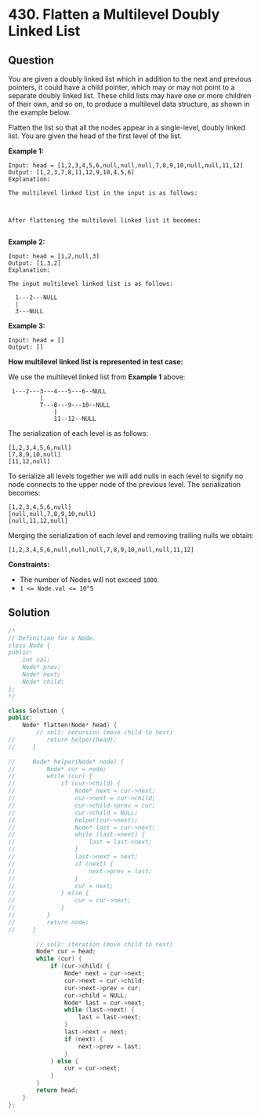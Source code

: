 # 430. Flatten a Multilevel Doubly Linked List

## Question

You are given a doubly linked list which in addition to the next and previous pointers, it could have a child pointer, which may or may not point to a separate doubly linked list. These child lists may have one or more children of their own, and so on, to produce a multilevel data structure, as shown in the example below.

Flatten the list so that all the nodes appear in a single-level, doubly linked list. You are given the head of the first level of the list.

**Example 1:**

```text
Input: head = [1,2,3,4,5,6,null,null,null,7,8,9,10,null,null,11,12]
Output: [1,2,3,7,8,11,12,9,10,4,5,6]
Explanation:

The multilevel linked list in the input is as follows:



After flattening the multilevel linked list it becomes:


```

**Example 2:**

```text
Input: head = [1,2,null,3]
Output: [1,3,2]
Explanation:

The input multilevel linked list is as follows:

  1---2---NULL
  |
  3---NULL
```

**Example 3:**

```text
Input: head = []
Output: []
```

**How multilevel linked list is represented in test case:**

We use the multilevel linked list from **Example 1** above:

```text
 1---2---3---4---5---6--NULL
         |
         7---8---9---10--NULL
             |
             11--12--NULL
```

The serialization of each level is as follows:

```text
[1,2,3,4,5,6,null]
[7,8,9,10,null]
[11,12,null]
```

To serialize all levels together we will add nulls in each level to signify no node connects to the upper node of the previous level. The serialization becomes:

```text
[1,2,3,4,5,6,null]
[null,null,7,8,9,10,null]
[null,11,12,null]
```

Merging the serialization of each level and removing trailing nulls we obtain:

```text
[1,2,3,4,5,6,null,null,null,7,8,9,10,null,null,11,12]
```

**Constraints:**

* The number of Nodes will not exceed `1000`.
* `1 <= Node.val <= 10^5`

## Solution

```cpp
/*
// Definition for a Node.
class Node {
public:
    int val;
    Node* prev;
    Node* next;
    Node* child;
};
*/

class Solution {
public:
    Node* flatten(Node* head) {
        // sol1: recursion (move child to next)
//         return helper(head);
//     }
    
//     Node* helper(Node* node) {
//         Node* cur = node;
//         while (cur) {
//             if (cur->child) {
//                 Node* next = cur->next;
//                 cur->next = cur->child;
//                 cur->child->prev = cur;
//                 cur->child = NULL;
//                 helper(cur->next);
//                 Node* last = cur->next;
//                 while (last->next) {
//                     last = last->next;
//                 }
//                 last->next = next;
//                 if (next) {
//                     next->prev = last;
//                 }
//                 cur = next;
//             } else {
//                 cur = cur->next;
//             }
//         }
//         return node;
//     }
        
        // sol2: iteration (move child to next)
        Node* cur = head;
        while (cur) {
            if (cur->child) {
                Node* next = cur->next;
                cur->next = cur->child;
                cur->next->prev = cur;
                cur->child = NULL;
                Node* last = cur->next;
                while (last->next) {
                    last = last->next;
                }
                last->next = next;
                if (next) {
                    next->prev = last;
                }
            } else {
                cur = cur->next;
            }
        }
        return head;
    }
};
```


